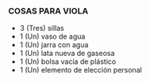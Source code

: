 ### COSAS PARA VIOLA


-	3 (Tres) sillas
-	1 (Un) vaso de agua
-	1 (Un) jarra con agua
-	1 (Un) lata nueva de gaseosa
-	1 (Un) bolsa vacía de plástico
-	1 (Un) elemento de elección personal
